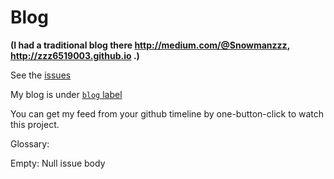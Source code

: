 Blog
====

**(I had a traditional blog there http://medium.com/@Snowmanzzz, http://zzz6519003.github.io .)**

See the [issues](https://github.com/zzz6519003/blog/issues?state=open)

My blog is under [`blog` label](https://github.com/zzz6519003/blog/labels/blog)

You can get my feed from your github timeline by one-button-click to watch this project.


Glossary:

Empty: Null issue body
